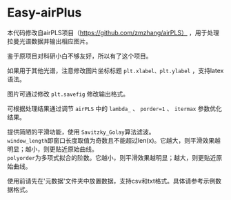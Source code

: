 # Easy-airPlus
本代码修改自airPLS项目（https://github.com/zmzhang/airPLS） ，用于处理拉曼光谱数据并输出相应图片。

鉴于原项目对科研小白不够友好，所以有了这个项目。

如果用于其他光谱，注意修改图片坐标标题 `plt.xlabel、plt.ylabel` ，支持latex语法。

图片可通过修改 `plt.savefig` 修改输出格式。

可根据处理结果通过调节 `airPLS` 中的 `lambda_` 、 `porder=1` 、 `itermax` 参数优化结果。

提供简陋的平滑功能，使用 `Savitzky_Golay`算法滤波。  
`window_length`即窗口长度取值为奇数且不能超过len(x)。它越大，则平滑效果越明显；越小，则更贴近原始曲线。  
`polyorder`为多项式拟合的阶数。它越小，则平滑效果越明显；越大，则更贴近原始曲线。

使用前请先在'元数据'文件夹中放置数据，支持csv和txt格式。具体请参考示例数据格式。
